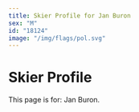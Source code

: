 ```yaml
---
title: Skier Profile for Jan Buron
sex: "M"
id: "18124"
image: "/img/flags/pol.svg" 
---
```


# Skier Profile

This page is for: Jan Buron.
    